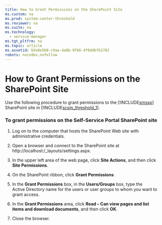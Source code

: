 ```yaml
---
title: How to Grant Permissions on the SharePoint Site
ms.custom: na
ms.prod: system-center-threshold
ms.reviewer: na
ms.suite: na
ms.technology: 
  - service-manager
ms.tgt_pltfrm: na
ms.topic: article
ms.assetid: b5e8e5b8-c9aa-4a8b-9f66-4f9ddbf62702
robots: noindex,nofollow
---
```

# How to Grant Permissions on the SharePoint Site
Use the following procedure to grant permissions to the [!INCLUDE[smssp](../Token/smssp_md.md)] SharePoint site in [!INCLUDE[scsm_threshold_1](../Token/scsm_threshold_1_md.md)].

### To grant permissions on the Self\-Service Portal SharePoint site

1.  Log on to the computer that hosts the SharePoint Web site with administrative credentials.

2.  Open a browser and connect to the SharePoint site at http:\/\/localhost:<port>\/\_layouts\/settings.aspx.

3.  In the upper left area of the web page, click **Site Actions**, and then click **Site Permissions**.

4.  On the SharePoint ribbon, click **Grant Permissions**.

5.  In the **Grant Permissions** box, in the **Users\/Groups** box, type the Active Directory name for the users or user groups to whom you want to grant access.

6.  In the **Grant Permissions** area, click **Read – Can view pages and list items and download documents**, and then click **OK**.

7.  Close the browser.

